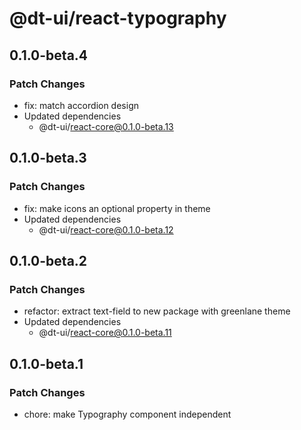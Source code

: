 # @dt-ui/react-typography

## 0.1.0-beta.4

### Patch Changes

- fix: match accordion design
- Updated dependencies
  - @dt-ui/react-core@0.1.0-beta.13

## 0.1.0-beta.3

### Patch Changes

- fix: make icons an optional property in theme
- Updated dependencies
  - @dt-ui/react-core@0.1.0-beta.12

## 0.1.0-beta.2

### Patch Changes

- refactor: extract text-field to new package with greenlane theme
- Updated dependencies
  - @dt-ui/react-core@0.1.0-beta.11

## 0.1.0-beta.1

### Patch Changes

- chore: make Typography component independent
